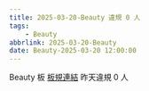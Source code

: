 ```yaml
---
title: 2025-03-20-Beauty 違規 0 人
tags:
    - Beauty
abbrlink: 2025-03-20-Beauty
date: Beauty-2025-03-20 12:00:00
---
```

Beauty 板 [板規連結](https://www.ptt.cc/bbs/Beauty/M.1630069980.A.84B.html)
昨天違規 0 人
